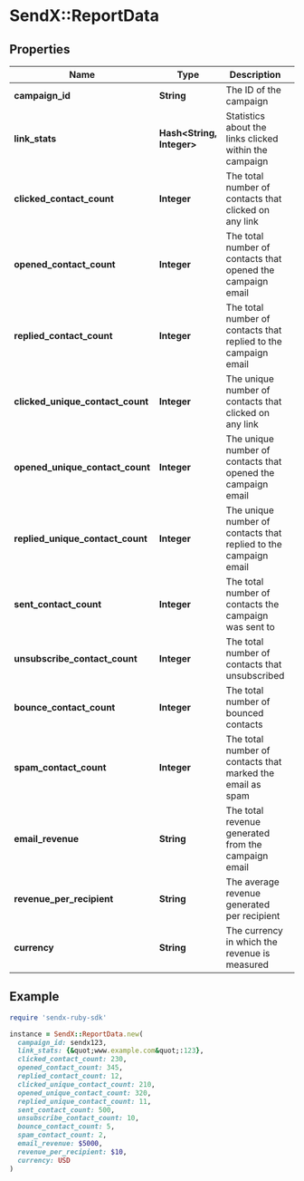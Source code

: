 # SendX::ReportData

## Properties

| Name | Type | Description | Notes |
| ---- | ---- | ----------- | ----- |
| **campaign_id** | **String** | The ID of the campaign | [optional] |
| **link_stats** | **Hash&lt;String, Integer&gt;** | Statistics about the links clicked within the campaign | [optional] |
| **clicked_contact_count** | **Integer** | The total number of contacts that clicked on any link | [optional] |
| **opened_contact_count** | **Integer** | The total number of contacts that opened the campaign email | [optional] |
| **replied_contact_count** | **Integer** | The total number of contacts that replied to the campaign email | [optional] |
| **clicked_unique_contact_count** | **Integer** | The unique number of contacts that clicked on any link | [optional] |
| **opened_unique_contact_count** | **Integer** | The unique number of contacts that opened the campaign email | [optional] |
| **replied_unique_contact_count** | **Integer** | The unique number of contacts that replied to the campaign email | [optional] |
| **sent_contact_count** | **Integer** | The total number of contacts the campaign was sent to | [optional] |
| **unsubscribe_contact_count** | **Integer** | The total number of contacts that unsubscribed | [optional] |
| **bounce_contact_count** | **Integer** | The total number of bounced contacts | [optional] |
| **spam_contact_count** | **Integer** | The total number of contacts that marked the email as spam | [optional] |
| **email_revenue** | **String** | The total revenue generated from the campaign email | [optional] |
| **revenue_per_recipient** | **String** | The average revenue generated per recipient | [optional] |
| **currency** | **String** | The currency in which the revenue is measured | [optional] |

## Example

```ruby
require 'sendx-ruby-sdk'

instance = SendX::ReportData.new(
  campaign_id: sendx123,
  link_stats: {&quot;www.example.com&quot;:123},
  clicked_contact_count: 230,
  opened_contact_count: 345,
  replied_contact_count: 12,
  clicked_unique_contact_count: 210,
  opened_unique_contact_count: 320,
  replied_unique_contact_count: 11,
  sent_contact_count: 500,
  unsubscribe_contact_count: 10,
  bounce_contact_count: 5,
  spam_contact_count: 2,
  email_revenue: $5000,
  revenue_per_recipient: $10,
  currency: USD
)
```

